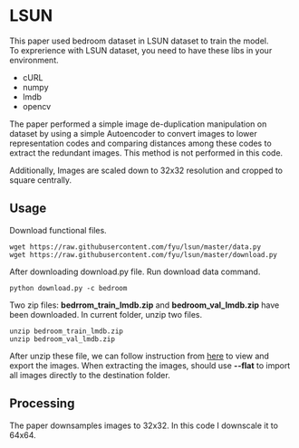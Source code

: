 # LSUN
This paper used bedroom dataset in LSUN dataset to train the model.  
To exprerience with LSUN dataset, you need to have these libs in your environment.
- cURL
- numpy
- lmdb
- opencv

The paper performed a simple image de-duplication manipulation on dataset by using a simple Autoencoder to convert images to lower representation codes and comparing distances among these codes to extract the redundant images. This method is not performed in this code.  

Additionally, Images are scaled down to 32x32 resolution and cropped to square centrally. 

## Usage
Download functional files. 

```
wget https://raw.githubusercontent.com/fyu/lsun/master/data.py
wget https://raw.githubusercontent.com/fyu/lsun/master/download.py

```

After downloading download.py file. Run download data command.
```
python download.py -c bedroom
```
Two zip files: **bedrrom_train_lmdb.zip** and **bedroom_val_lmdb.zip** have been downloaded. In current folder, unzip two files.
```
unzip bedroom_train_lmdb.zip
unzip bedroom_val_lmdb.zip
```
After unzip these file, we can follow instruction from [here](https://github.com/fyu/lsun) to view and export the images. When extracting the images, should use **--flat** to import all images directly to the destination folder.

## Processing
The paper downsamples images to 32x32. In this code I downscale it to 64x64.